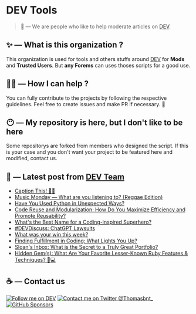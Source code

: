 # DEV Tools

> 🔧 — We are people who like to help moderate articles on [DEV](https://dev.to).

## ✨ — What is this organization ?

This organization is used for tools and others stuffs around [DEV](https://dev.to) for **Mods** and **Trusted Users**. But __any Forems__ can uses thoses scripts for a good use.


## 💪🏼 — How I can help ?

You can fully contribute to the projects by following the respective guidelines. Feel free to create issues and make PR if necessary. 🎉

## 😶 — My repository is here, but I don't like to be here

Some repositorys are forked from members who designed the script. If this is your case and you don't want your project to be featured here and modified, contact us.

## 📝 — Latest post from [DEV Team](https://dev.to/devteam)

<!-- BLOG-POST-LIST:START -->
- [Caption This! 🤔💭](https://dev.to/devteam/caption-this-ek1)
- [Music Monday — What are you listening to? &lpar;Reggae Edition&rpar;](https://dev.to/devteam/music-monday-what-are-you-listening-to-reggae-edition-3f75)
- [Have You Used Python in Unexpected Ways?](https://dev.to/devteam/have-you-used-python-in-unexpected-ways-5fdm)
- [Code Reuse and Modularization: How Do You Maximize Efficiency and Promote Reusability?](https://dev.to/devteam/code-reuse-and-modularization-how-do-you-maximize-efficiency-and-promote-reusability-475d)
- [What&#39;s the Best Name for a Coding-inspired Superhero?](https://dev.to/devteam/whats-the-best-name-for-a-coding-inspired-superhero-4mc0)
- [#DEVDiscuss: ChatGPT Lawsuits](https://dev.to/devteam/devdiscuss-chatgpt-lawsuits-p3o)
- [What was your win this week?](https://dev.to/devteam/what-was-your-win-this-week-10gb)
- [Finding Fulfillment in Coding: What Lights You Up?](https://dev.to/devteam/finding-fulfillment-in-coding-what-lights-you-up-2cj6)
- [Sloan&#39;s Inbox: What is the Secret to a Truly Great Portfolio?](https://dev.to/devteam/sloans-inbox-what-is-the-secret-to-a-truly-great-portfolio-2ae)
- [Hidden Gem&lpar;s&rpar;: What Are Your Favorite Lesser-Known Ruby Features &amp; Techniques? 💎💻](https://dev.to/devteam/hidden-gems-what-are-your-favorite-lesser-known-ruby-features-techniques-4m88)
<!-- BLOG-POST-LIST:END -->


## ☕ — Contact us

[![Follow me on DEV](https://img.shields.io/badge/dev.to-%2308090A.svg?&style=for-the-badge&logo=dev.to&logoColor=white&alt=devto)](https://dev.to/thomasbnt)
[![Contact me on Twitter @Thomasbnt_](https://img.shields.io/badge/Contact%20me%20on%20Twitter-%231DA1F2.svg?&style=for-the-badge&logo=twitter&logoColor=white&alt=twitter)](https://twitter.com/messages/1142357270-1142357270?text=Hello,%20I%20contact%20you%20from%20devtotools%20&recipient_id=1142357270) [![GitHub Sponsors](https://img.shields.io/badge/Sponsor%20me-%23EA54AE.svg?&style=for-the-badge&logo=github-sponsors&logoColor=white)](https://github.com/sponsors/thomasbnt)


